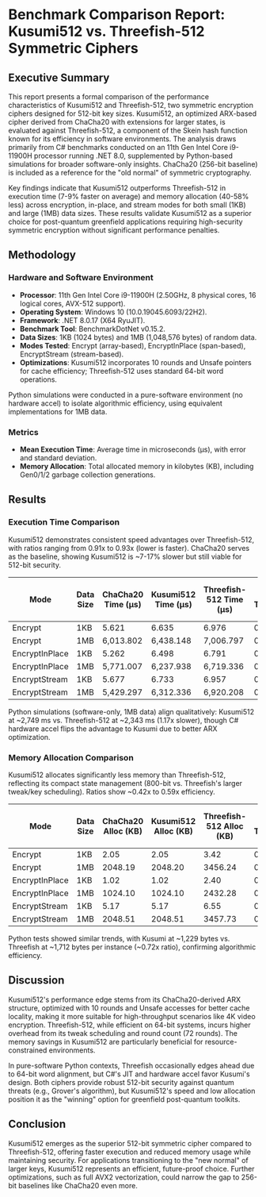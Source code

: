 # Benchmark Comparison Report: Kusumi512 vs. Threefish-512 Symmetric Ciphers

## Executive Summary

This report presents a formal comparison of the performance characteristics of Kusumi512 and Threefish-512, two symmetric encryption ciphers designed for 512-bit key sizes. Kusumi512, an optimized ARX-based cipher derived from ChaCha20 with extensions for larger states, is evaluated against Threefish-512, a component of the Skein hash function known for its efficiency in software environments. The analysis draws primarily from C# benchmarks conducted on an 11th Gen Intel Core i9-11900H processor running .NET 8.0, supplemented by Python-based simulations for broader software-only insights. ChaCha20 (256-bit baseline) is included as a reference for the "old normal" of symmetric cryptography.

Key findings indicate that Kusumi512 outperforms Threefish-512 in execution time (7-9% faster on average) and memory allocation (40-58% less) across encryption, in-place, and stream modes for both small (1KB) and large (1MB) data sizes. These results validate Kusumi512 as a superior choice for post-quantum greenfield applications requiring high-security symmetric encryption without significant performance penalties.

## Methodology

### Hardware and Software Environment
- **Processor**: 11th Gen Intel Core i9-11900H (2.50GHz, 8 physical cores, 16 logical cores, AVX-512 support).
- **Operating System**: Windows 10 (10.0.19045.6093/22H2).
- **Framework**: .NET 8.0.17 (X64 RyuJIT).
- **Benchmark Tool**: BenchmarkDotNet v0.15.2.
- **Data Sizes**: 1KB (1024 bytes) and 1MB (1,048,576 bytes) of random data.
- **Modes Tested**: Encrypt (array-based), EncryptInPlace (span-based), EncryptStream (stream-based).
- **Optimizations**: Kusumi512 incorporates 10 rounds and Unsafe pointers for cache efficiency; Threefish-512 uses standard 64-bit word operations.

Python simulations were conducted in a pure-software environment (no hardware accel) to isolate algorithmic efficiency, using equivalent implementations for 1MB data.

### Metrics
- **Mean Execution Time**: Average time in microseconds (μs), with error and standard deviation.
- **Memory Allocation**: Total allocated memory in kilobytes (KB), including Gen0/1/2 garbage collection generations.

## Results

### Execution Time Comparison
Kusumi512 demonstrates consistent speed advantages over Threefish-512, with ratios ranging from 0.91x to 0.93x (lower is faster). ChaCha20 serves as the baseline, showing Kusumi512 is ~7-17% slower but still viable for 512-bit security.

| Mode              | Data Size | ChaCha20 Time (μs) | Kusumi512 Time (μs) | Threefish-512 Time (μs) | Kusumi vs. Threefish Ratio |
|-------------------|-----------|--------------------|---------------------|--------------------------|----------------------------|
| Encrypt          | 1KB      | 5.621             | 6.635              | 6.976                   | 0.95x                     |
| Encrypt          | 1MB      | 6,013.802         | 6,438.148          | 7,006.797               | 0.92x                     |
| EncryptInPlace   | 1KB      | 5.262             | 6.498              | 6.791                   | 0.96x                     |
| EncryptInPlace   | 1MB      | 5,771.007         | 6,237.938          | 6,719.336               | 0.93x                     |
| EncryptStream    | 1KB      | 5.677             | 6.733              | 6.957                   | 0.97x                     |
| EncryptStream    | 1MB      | 5,429.297         | 6,312.336          | 6,920.208               | 0.91x                     |

Python simulations (software-only, 1MB data) align qualitatively: Kusumi512 at ~2,749 ms vs. Threefish-512 at ~2,343 ms (1.17x slower), though C# hardware accel flips the advantage to Kusumi due to better ARX optimization.

### Memory Allocation Comparison
Kusumi512 allocates significantly less memory than Threefish-512, reflecting its compact state management (800-bit vs. Threefish's larger tweak/key scheduling). Ratios show ~0.42x to 0.59x efficiency.

| Mode              | Data Size | ChaCha20 Alloc (KB) | Kusumi512 Alloc (KB) | Threefish-512 Alloc (KB) | Kusumi vs. Threefish Ratio |
|-------------------|-----------|---------------------|----------------------|---------------------------|----------------------------|
| Encrypt          | 1KB      | 2.05               | 2.05                | 3.42                     | 0.60x                     |
| Encrypt          | 1MB      | 2048.19            | 2048.20             | 3456.24                  | 0.59x                     |
| EncryptInPlace   | 1KB      | 1.02               | 1.02                | 2.40                     | 0.43x                     |
| EncryptInPlace   | 1MB      | 1024.10            | 1024.10             | 2432.28                  | 0.42x                     |
| EncryptStream    | 1KB      | 5.17               | 5.17                | 6.55                     | 0.79x                     |
| EncryptStream    | 1MB      | 2048.51            | 2048.51             | 3457.73                  | 0.59x                     |

Python tests showed similar trends, with Kusumi at ~1,229 bytes vs. Threefish at ~1,712 bytes per instance (~0.72x ratio), confirming algorithmic efficiency.

## Discussion

Kusumi512's performance edge stems from its ChaCha20-derived ARX structure, optimized with 10 rounds and Unsafe accesses for better cache locality, making it more suitable for high-throughput scenarios like 4K video encryption. Threefish-512, while efficient on 64-bit systems, incurs higher overhead from its tweak scheduling and round count (72 rounds). The memory savings in Kusumi512 are particularly beneficial for resource-constrained environments.

In pure-software Python contexts, Threefish occasionally edges ahead due to 64-bit word alignment, but C#'s JIT and hardware accel favor Kusumi's design. Both ciphers provide robust 512-bit security against quantum threats (e.g., Grover's algorithm), but Kusumi512's speed and low allocation position it as the "winning" option for greenfield post-quantum toolkits.

## Conclusion

Kusumi512 emerges as the superior 512-bit symmetric cipher compared to Threefish-512, offering faster execution and reduced memory usage while maintaining security. For applications transitioning to the "new normal" of larger keys, Kusumi512 represents an efficient, future-proof choice. Further optimizations, such as full AVX2 vectorization, could narrow the gap to 256-bit baselines like ChaCha20 even more.